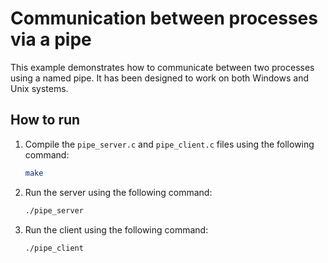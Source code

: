 # Communication between processes via a pipe

This example demonstrates how to communicate between two processes using a named pipe.
It has been designed to work on both Windows and Unix systems.

## How to run

1. Compile the `pipe_server.c` and `pipe_client.c` files using the following command:
    ```bash
    make
    ```
2. Run the server using the following command:
    ```bash
    ./pipe_server
    ```
3. Run the client using the following command:
    ```bash
    ./pipe_client
    ```